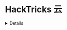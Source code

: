 # HackTricks 云

<details>

{% hint style="success" %}
学习并练习 AWS 黑客技术：<img src="/.gitbook/assets/image.png" alt="" data-size="line">[**HackTricks 培训 AWS 红队专家 (ARTE)**](https://training.hacktricks.xyz/courses/arte)<img src="/.gitbook/assets/image.png" alt="" data-size="line">\
学习并练习 GCP 黑客技术：<img src="/.gitbook/assets/image (2).png" alt="" data-size="line">[**HackTricks 培训 GCP 红队专家 (GRTE)**<img src="/.gitbook/assets/image (2).png" alt="" data-size="line">](https://training.hacktricks.xyz/courses/grte)

<details>

<summary>支持 HackTricks</summary>

* 查看[**订阅计划**](https://github.com/sponsors/carlospolop)!
* **加入** 💬 [**Discord 群组**](https://discord.gg/hRep4RUj7f) 或 [**电报群组**](https://t.me/peass) 或 **关注**我们的 **Twitter** 🐦 [**@hacktricks\_live**](https://twitter.com/hacktricks\_live)**.**
* 通过向 [**HackTricks**](https://github.com/carlospolop/hacktricks) 和 [**HackTricks Cloud**](https://github.com/carlospolop/hacktricks-cloud) github 仓库提交 PR 来分享黑客技巧。

</details>
{% endhint %}

<figure><img src=".gitbook/assets/cloud.gif" alt=""><figcaption></figcaption></figure>

_Hacktricks 的标志和动画设计由_ [_@ppiernacho_](https://www.instagram.com/ppieranacho/)_._

{% hint style="success" %}
欢迎来到这个页面，在这里您将找到我在 **CTF**、**现实**环境、**研究**和**阅读**研究和新闻中学到的与 **CI/CD & 云** 相关的每个 **黑客技巧/技术/等等**。
{% endhint %}

## **渗透测试 CI/CD 方法论**

**在 HackTricks CI/CD 方法论中，您将找到如何对与 CI/CD 活动相关的基础设施进行渗透测试。** 阅读以下页面了解**介绍:**

{% content-ref url="pentesting-ci-cd/pentesting-ci-cd-methodology.md" %}
[pentesting-ci-cd-methodology.md](pentesting-ci-cd/pentesting-ci-cd-methodology.md)
{% endcontent-ref %}

## 渗透测试云方法论

**在 HackTricks 云方法论中，您将找到如何对云环境进行渗透测试。** 阅读以下页面了解**介绍:**

{% content-ref url="pentesting-cloud/pentesting-cloud-methodology.md" %}
[pentesting-cloud-methodology.md](pentesting-cloud/pentesting-cloud-methodology.md)
{% endcontent-ref %}

## 许可证 & 免责声明

**查看它们:**

{% content-ref url="https://app.gitbook.com/s/-L_2uGJGU7AVNRcqRvEi/welcome/hacktricks-values-and-faq" %}
[HackTricks Values & FAQ](https://app.gitbook.com/s/-L\_2uGJGU7AVNRcqRvEi/welcome/hacktricks-values-and-faq)
{% endcontent-ref %}

## Github 统计

![HackTricks 云 Github 统计](https://repobeats.axiom.co/api/embed/1dfdbb0435f74afa9803cd863f01daac17cda336.svg "Repobeats 分析图像")


<details>

{% hint style="success" %}
学习并练习 AWS 黑客技术：<img src="/.gitbook/assets/image.png" alt="" data-size="line">[**HackTricks 培训 AWS 红队专家 (ARTE)**](https://training.hacktricks.xyz/courses/arte)<img src="/.gitbook/assets/image.png" alt="" data-size="line">\
学习并练习 GCP 黑客技术：<img src="/.gitbook/assets/image (2).png" alt="" data-size="line">[**HackTricks 培训 GCP 红队专家 (GRTE)**<img src="/.gitbook/assets/image (2).png" alt="" data-size="line">](https://training.hacktricks.xyz/courses/grte)

<details>

<summary>支持 HackTricks</summary>

* 查看[**订阅计划**](https://github.com/sponsors/carlospolop)!
* **加入** 💬 [**Discord 群组**](https://discord.gg/hRep4RUj7f) 或 [**电报群组**](https://t.me/peass) 或 **关注**我们的 **Twitter** 🐦 [**@hacktricks\_live**](https://twitter.com/hacktricks\_live)**.**
* 通过向 [**HackTricks**](https://github.com/carlospolop/hacktricks) 和 [**HackTricks Cloud**](https://github.com/carlospolop/hacktricks-cloud) github 仓库提交 PR 来分享黑客技巧。

</details>
{% endhint %}
